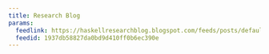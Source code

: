 ```yaml
---
title: Research Blog
params:
  feedlink: https://haskellresearchblog.blogspot.com/feeds/posts/default?alt=rss
  feedid: 1937db58827da0bd9d410ff0b6ec390e
---
```

